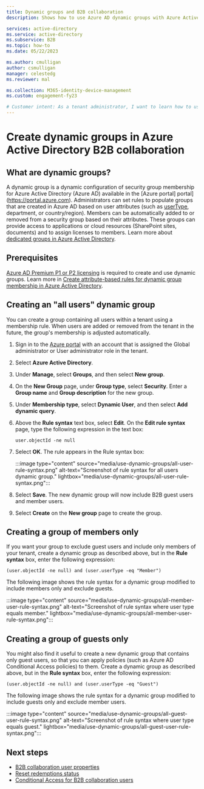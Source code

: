 ```yaml
---
title: Dynamic groups and B2B collaboration
description: Shows how to use Azure AD dynamic groups with Azure Active Directory B2B collaboration 

services: active-directory
ms.service: active-directory
ms.subservice: B2B
ms.topic: how-to
ms.date: 05/22/2023

ms.author: cmulligan
author: csmulligan
manager: celestedg
ms.reviewer: mal

ms.collection: M365-identity-device-management
ms.custom: engagement-fy23

# Customer intent: As a tenant administrator, I want to learn how to use dynamic groups with B2B collaboration. 
---
```


# Create dynamic groups in Azure Active Directory B2B collaboration

## What are dynamic groups?
A dynamic group is a dynamic configuration of security group membership for Azure Active Directory (Azure AD) available in the [Azure portal] portal](https://portal.azure.com). Administrators can set rules to populate groups that are created in Azure AD based on user attributes (such as [userType](user-properties.md), department, or country/region). Members can be automatically added to or removed from a security group based on their attributes. These groups can provide access to applications or cloud resources (SharePoint sites, documents) and to assign licenses to members. Learn more about [dedicated groups in Azure Active Directory](../fundamentals/active-directory-groups-create-azure-portal.md).

## Prerequisites
[Azure AD Premium P1 or P2 licensing](https://www.microsoft.com/security/business/identity-access-management/azure-ad-pricing) is required to create and use dynamic groups. Learn more in [Create attribute-based rules for dynamic group membership in Azure Active Directory](../enterprise-users/groups-dynamic-membership.md).

## Creating an "all users" dynamic group
You can create a group containing all users within a tenant using a membership rule. When users are added or removed from the tenant in the future, the group's membership is adjusted automatically.

1. Sign in to the [Azure portal](https://portal.azure.com) with an account that is assigned the Global administrator or User administrator role in the tenant.
1. Select **Azure Active Directory**.
2. Under **Manage**, select **Groups**, and then select **New group**.
1. On the **New Group** page, under **Group type**, select **Security**. Enter a **Group name** and **Group description** for the new group. 
2. Under **Membership type**, select **Dynamic User**, and then select **Add dynamic query**. 
4. Above the **Rule syntax** text box, select **Edit**. On the **Edit rule syntax** page, type the following expression in the text box:

   ```
   user.objectId -ne null
   ```
1. Select **OK**. The rule appears in the Rule syntax box:

   :::image type="content" source="media/use-dynamic-groups/all-user-rule-syntax.png" alt-text="Screenshot of rule syntax for all users dynamic group." lightbox="media/use-dynamic-groups/all-user-rule-syntax.png":::

1.  Select **Save**. The new dynamic group will now include B2B guest users and member users.


1. Select **Create** on the **New group** page to create the group.

## Creating a group of members only

If you want your group to exclude guest users and include only members of your tenant, create a dynamic group as described above, but in the **Rule syntax** box, enter the following expression:

```
(user.objectId -ne null) and (user.userType -eq "Member")
```

The following image shows the rule syntax for a dynamic group modified to include members only and exclude guests.

:::image type="content" source="media/use-dynamic-groups/all-member-user-rule-syntax.png" alt-text="Screenshot of rule syntax where user type equals member." lightbox="media/use-dynamic-groups/all-member-user-rule-syntax.png":::

## Creating a group of guests only

You might also find it useful to create a new dynamic group that contains only guest users, so that you can apply policies (such as Azure AD Conditional Access policies) to them. Create a dynamic group as described above, but in the **Rule syntax** box, enter the following expression:

```
(user.objectId -ne null) and (user.userType -eq "Guest")
```

The following image shows the rule syntax for a dynamic group modified to include guests only and exclude member users.

:::image type="content" source="media/use-dynamic-groups/all-guest-user-rule-syntax.png" alt-text="Screenshot of rule syntax where user type equals guest." lightbox="media/use-dynamic-groups/all-guest-user-rule-syntax.png":::

## Next steps

- [B2B collaboration user properties](user-properties.md)
- [Reset redemptions status](reset-redemption-status.md)
- [Conditional Access for B2B collaboration users](authentication-conditional-access.md)
